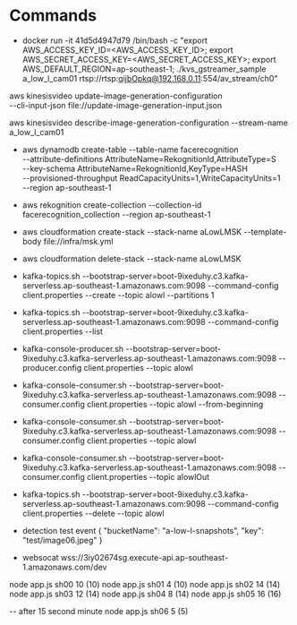 # Commands
- docker run -it 41d5d4947d79 /bin/bash -c "export AWS_ACCESS_KEY_ID=<AWS_ACCESS_KEY_ID>; export AWS_SECRET_ACCESS_KEY=<AWS_SECRET_ACCESS_KEY>; export AWS_DEFAULT_REGION=ap-southeast-1; ./kvs_gstreamer_sample a_low_l_cam01 rtsp://rtsp:qijbOpkq@192.168.0.11:554/av_stream/ch0"

aws kinesisvideo update-image-generation-configuration \
--cli-input-json file://update-image-generation-input.json

aws kinesisvideo describe-image-generation-configuration --stream-name a_low_l_cam01


- aws dynamodb create-table --table-name facerecognition \
--attribute-definitions AttributeName=RekognitionId,AttributeType=S \
--key-schema AttributeName=RekognitionId,KeyType=HASH \
--provisioned-throughput ReadCapacityUnits=1,WriteCapacityUnits=1 \
--region ap-southeast-1


- aws rekognition create-collection --collection-id facerecognition_collection --region ap-southeast-1

- aws cloudformation create-stack --stack-name aLowLMSK --template-body file://infra/msk.yml
- aws cloudformation delete-stack --stack-name aLowLMSK


- kafka-topics.sh --bootstrap-server=boot-9ixeduhy.c3.kafka-serverless.ap-southeast-1.amazonaws.com:9098 --command-config client.properties --create --topic alowl --partitions 1

- kafka-topics.sh --bootstrap-server=boot-9ixeduhy.c3.kafka-serverless.ap-southeast-1.amazonaws.com:9098 --command-config client.properties --list 


- kafka-console-producer.sh --bootstrap-server=boot-9ixeduhy.c3.kafka-serverless.ap-southeast-1.amazonaws.com:9098 --producer.config client.properties --topic alowl

- kafka-console-consumer.sh --bootstrap-server=boot-9ixeduhy.c3.kafka-serverless.ap-southeast-1.amazonaws.com:9098 --consumer.config client.properties --topic alowl --from-beginning
- kafka-console-consumer.sh --bootstrap-server=boot-9ixeduhy.c3.kafka-serverless.ap-southeast-1.amazonaws.com:9098 --consumer.config client.properties --topic alowl
- kafka-console-consumer.sh --bootstrap-server=boot-9ixeduhy.c3.kafka-serverless.ap-southeast-1.amazonaws.com:9098 --consumer.config client.properties --topic alowlOut

- kafka-topics.sh --bootstrap-server=boot-9ixeduhy.c3.kafka-serverless.ap-southeast-1.amazonaws.com:9098 --command-config client.properties --delete --topic alowl

- detection test event
{
  "bucketName": "a-low-l-snapshots",
  "key": "test/image06.jpeg"
}
- websocat wss://3iy02674sg.execute-api.ap-southeast-1.amazonaws.com/dev

node app.js sh00 10 (10)
node app.js sh01 4 (10)
node app.js sh02 14 (14)
node app.js sh03 12 (14)
node app.js sh04 8 (14)
node app.js sh05 16 (16)

-- after 15 second minute
node app.js sh06 5 (5)